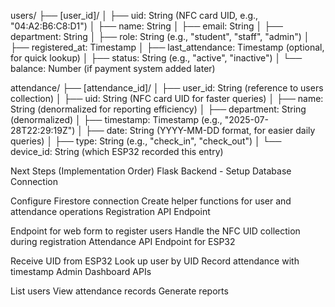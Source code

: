 users/
├── [user_id]/
│   ├── uid: String (NFC card UID, e.g., "04:A2:B6:C8:D1")
│   ├── name: String
│   ├── email: String
│   ├── department: String
│   ├── role: String (e.g., "student", "staff", "admin")
│   ├── registered_at: Timestamp
│   ├── last_attendance: Timestamp (optional, for quick lookup)
│   ├── status: String (e.g., "active", "inactive")
│   └── balance: Number (if payment system added later)



attendance/
├── [attendance_id]/
│   ├── user_id: String (reference to users collection)
│   ├── uid: String (NFC card UID for faster queries)
│   ├── name: String (denormalized for reporting efficiency)
│   ├── department: String (denormalized)
│   ├── timestamp: Timestamp (e.g., "2025-07-28T22:29:19Z")
│   ├── date: String (YYYY-MM-DD format, for easier daily queries)
│   ├── type: String (e.g., "check_in", "check_out")
│   └── device_id: String (which ESP32 recorded this entry)


Next Steps (Implementation Order)
Flask Backend - Setup Database Connection

Configure Firestore connection
Create helper functions for user and attendance operations
Registration API Endpoint

Endpoint for web form to register users
Handle the NFC UID collection during registration
Attendance API Endpoint for ESP32

Receive UID from ESP32
Look up user by UID
Record attendance with timestamp
Admin Dashboard APIs

List users
View attendance records
Generate reports